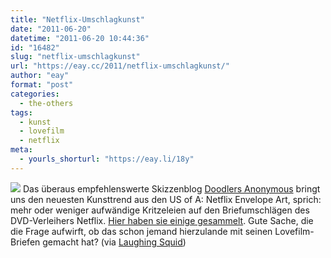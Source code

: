 ```yaml
---
title: "Netflix-Umschlagkunst"
date: "2011-06-20"
datetime: "2011-06-20 10:44:36"
id: "16482"
slug: "netflix-umschlagkunst"
url: "https://eay.cc/2011/netflix-umschlagkunst/"
author: "eay"
format: "post"
categories:
  - the-others
tags:
  - kunst
  - lovefilm
  - netflix
meta:
  - yourls_shorturl: "https://eay.li/18y"
---
```


![](https://eay.cc/uploads/2011/netflixart.jpg) Das überaus empfehlenswerte Skizzenblog [Doodlers Anonymous](http://www.doodlersanonymous.com/) bringt uns den neuesten Kunsttrend aus den US of A: Netflix Envelope Art, sprich: mehr oder weniger aufwändige Kritzeleien auf den Briefumschlägen des DVD-Verleihers Netflix. [Hier haben sie einige gesammelt](http://www.doodlersanonymous.com/entry.php?entryID=1678). Gute Sache, die die Frage aufwirft, ob das schon jemand hierzulande mit seinen Lovefilm-Briefen gemacht hat? (via [Laughing Squid](http://laughingsquid.com/netflix-envelope-art/))
